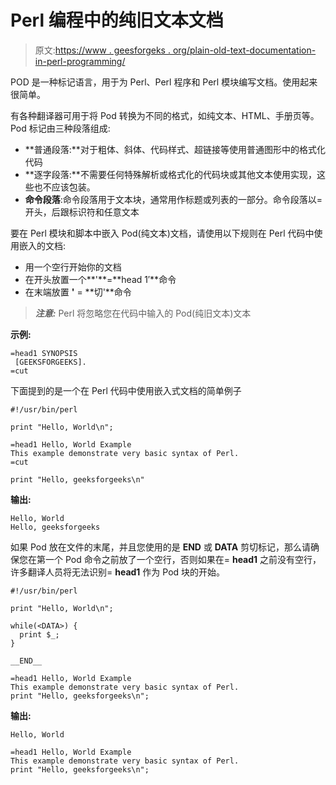 # Perl 编程中的纯旧文本文档

> 原文:[https://www . geesforgeks . org/plain-old-text-documentation-in-perl-programming/](https://www.geeksforgeeks.org/plain-old-text-documentation-in-perl-programming/)

POD 是一种标记语言，用于为 Perl、Perl 程序和 Perl 模块编写文档。使用起来很简单。

有各种翻译器可用于将 Pod 转换为不同的格式，如纯文本、HTML、手册页等。Pod 标记由三种段落组成:

*   **普通段落:**对于粗体、斜体、代码样式、超链接等使用普通图形中的格式化代码
*   **逐字段落:**不需要任何特殊解析或格式化的代码块或其他文本使用实现，这些也不应该包装。
*   **命令段落**:命令段落用于文本块，通常用作标题或列表的一部分。命令段落以=开头，后跟标识符和任意文本

要在 Perl 模块和脚本中嵌入 Pod(纯文本)文档，请使用以下规则在 Perl 代码中使用嵌入的文档:

*   用一个空行开始你的文档
*   在开头放置一个**'**=**head 1′**命令
*   在末端放置 **'** = **切'**命令

> ***注意:*** Perl 将忽略您在代码中输入的 Pod(纯旧文本)文本

**示例:**

```
=head1 SYNOPSIS
 [GEEKSFORGEEKS].
=cut

```

下面提到的是一个在 Perl 代码中使用嵌入式文档的简单例子

```
#!/usr/bin/perl

print "Hello, World\n";

=head1 Hello, World Example
This example demonstrate very basic syntax of Perl.
=cut

print "Hello, geeksforgeeks\n"
```

**输出:**

```
Hello, World
Hello, geeksforgeeks
```

如果 Pod 放在文件的末尾，并且您使用的是 **__END__** 或 **__DATA__** 剪切标记，那么请确保您在第一个 Pod 命令之前放了一个空行，否则如果在= **head1** 之前没有空行，许多翻译人员将无法识别= **head1** 作为 Pod 块的开始。

```
#!/usr/bin/perl

print "Hello, World\n";

while(<DATA>) {
  print $_;
}

__END__

=head1 Hello, World Example
This example demonstrate very basic syntax of Perl.
print "Hello, geeksforgeeks\n";
```

**输出:**

```
Hello, World

=head1 Hello, World Example
This example demonstrate very basic syntax of Perl.
print "Hello, geeksforgeeks\n";

```
